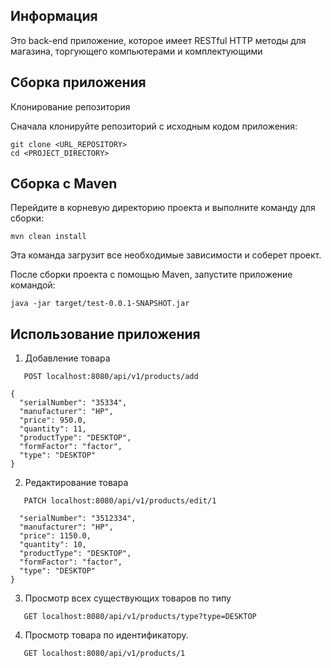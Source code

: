 ## Информация
Это back-end приложение, которое имеет RESTful HTTP методы для магазина, торгующего компьютерами и комплектующими

## Сборка приложения

Клонирование репозитория

Сначала клонируйте репозиторий с исходным кодом приложения:

```
git clone <URL_REPOSITORY>
cd <PROJECT_DIRECTORY>
```

## Сборка с Maven

Перейдите в корневую директорию проекта и выполните команду для сборки:
```
mvn clean install
```

Эта команда загрузит все необходимые зависимости и соберет проект.

После сборки проекта с помощью Maven, запустите приложение командой:

```
java -jar target/test-0.0.1-SNAPSHOT.jar
```

## Использование приложения

1) Добавление товара
```
   POST localhost:8080/api/v1/products/add
```
```
{
  "serialNumber": "35334",
  "manufacturer": "HP",
  "price": 950.0,
  "quantity": 11,
  "productType": "DESKTOP",
  "formFactor": "factor",
  "type": "DESKTOP"
}
```
2) Редактирование товара
```
   PATCH localhost:8080/api/v1/products/edit/1
```
```
  "serialNumber": "3512334",
  "manufacturer": "HP",
  "price": 1150.0,
  "quantity": 10,
  "productType": "DESKTOP",
  "formFactor": "factor",
  "type": "DESKTOP"
}
```

3) Просмотр всех существующих товаров по типу
```
   GET localhost:8080/api/v1/products/type?type=DESKTOP
```

4) Просмотр товара по идентификатору.
```
   GET localhost:8080/api/v1/products/1
```
